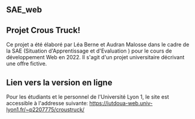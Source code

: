 ## SAE_web

## Projet Crous Truck!
Ce projet a été élaboré par Léa Berne et Audran Malosse dans le cadre de la SAE (Situation d'Apprentissage et d'Evaluation ) pour le cours de développement Web en 2022. Il s'agit d'un projet universitaire décrivant une offre fictive.  

## Lien vers la version en ligne
Pour les étudiants et le personnel de l'Université Lyon 1, le site est accessible à l'addresse suivante: 
https://iutdoua-web.univ-lyon1.fr/~p2207775/croustruck/
